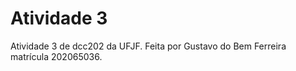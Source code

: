 # Atividade 3

Atividade 3 de dcc202 da UFJF. Feita por Gustavo do Bem Ferreira matrícula 202065036.
